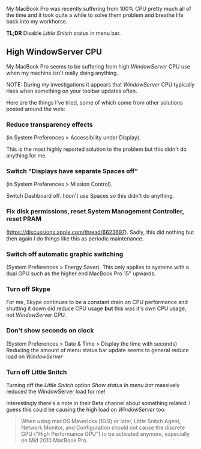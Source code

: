 
My MacBook Pro was recently suffering from 100% CPU pretty much all of the time and it took quite a while to solve them problem and breathe life back into my workhorse.

<!-- more -->

**TL;DR** Disable _Little Snitch_ status in menu bar.

## High WindowServer CPU

My MacBook Pro seems to be suffering from high _WindowServer_ CPU use when my machine isn't really doing anything.

NOTE: During my investigations it appears that _WindowServer_ CPU typically rises when something on your toolbar updates often.

Here are the things I've tried, some of which come from other solutions posted around the web:

### Reduce transparency effects

(in System Preferences > Accessibility under Display).

This is the most highly reported solution to the problem but this didn't do anything for me.

### Switch "Displays have separate Spaces off"

(in System Preferences > Mission Control).

Switch Dashboard off. I don't use Spaces so this didn't do anything.

### Fix disk permissions, reset System Management Controller, reset PRAM

(https://discussions.apple.com/thread/6623697). Sadly, this did nothing but then again I do things like this as periodic maintenance.

### Switch off automatic graphic switching

(System Preferences > Energy Saver).
This only applies to systems with a dual GPU such as the higher end MacBook Pro 15" upwards.

### Turn off Skype

For me, Skype continues to be a constant drain on CPU performance and shutting it down did reduce CPU usage **but** this was it's own CPU usage, not _WindowServer_ CPU.

### Don't show seconds on clock

(System Preferences > Date &amp; Time > Display the time with seconds)
Reducing the amount of menu status bar update seems to general reduce load on _WindowServer_

### Turn off Little Snitch

Turning off the _Little Snitch_ option _Show status In menu bar_ massively reduced the WindowServer load for me!

Interestingly there's a note in their Beta channel about something related. I guess this could be causing the high load on _WindowServer_ too:

> When using macOS Mavericks (10.9) or later, Little Snitch Agent, Network Monitor, and Configuration should not cause the discrete GPU ("High Performance GPU") to be activated anymore, especially on Mid 2010 MacBook Pro.
